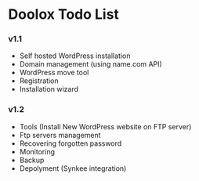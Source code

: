 Doolox Todo List
================

### v1.1 ###

* Self hosted WordPress installation
* Domain management (using name.com API)
* WordPress move tool
* Registration
* Installation wizard

### v1.2 ###

* Tools (Install New WordPress website on FTP server)
* Ftp servers management
* Recovering forgotten password
* Monitoring
* Backup
* Depolyment (Synkee integration)